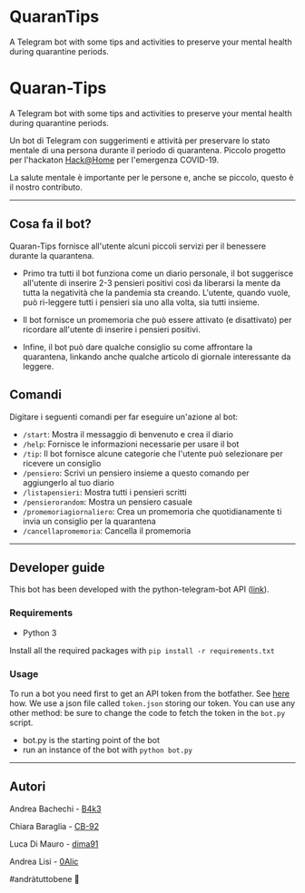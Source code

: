 # QuaranTips
A Telegram bot with some tips and activities to preserve your mental health during quarantine periods.


# Quaran-Tips
A Telegram bot with some tips and activities to preserve your mental health during quarantine periods.

Un bot di Telegram con suggerimenti e attività per preservare lo stato mentale di una persona durante il periodo di quarantena.
Piccolo progetto per l'hackaton [Hack@Home](https://hackatho.me/) per l'emergenza COVID-19.

La salute mentale è importante per le persone e, anche se piccolo, questo è il nostro contributo.

---

## Cosa fa il bot?

Quaran-Tips fornisce all'utente alcuni piccoli servizi per il benessere durante la quarantena.

- Primo tra tutti il bot funziona come un diario personale, il bot suggerisce all'utente di inserire 2-3 pensieri positivi così da liberarsi la mente da tutta la negatività che la pandemia sta creando. L'utente, quando vuole, può ri-leggere tutti i pensieri sia uno alla volta, sia tutti insieme.

- Il bot fornisce un promemoria che può essere attivato (e disattivato) per ricordare all'utente di inserire i pensieri positivi.

- Infine, il bot può dare qualche consiglio su come affrontare la quarantena, linkando anche qualche articolo di giornale interessante da leggere.

## Comandi

Digitare i seguenti comandi per far eseguire un'azione al bot: 

- ``/start``: Mostra il messaggio di benvenuto e crea il diario
- ``/help``: Fornisce le informazioni necessarie per usare il bot
- ``/tip``: Il bot fornisce alcune categorie che l'utente può selezionare per ricevere un consiglio
- ``/pensiero``: Scrivi un pensiero insieme a questo comando per aggiungerlo al tuo diario
- ``/listapensieri``: Mostra tutti i pensieri scritti
- ``/pensierorandom``: Mostra un pensiero casuale
- ``/promemoriagiornaliero``: Crea un promemoria che quotidianamente ti invia un consiglio per la quarantena 
- ``/cancellapromemoria``: Cancella il promemoria

---

## Developer guide

This bot has been developed with the python-telegram-bot API ([link](https://github.com/python-telegram-bot/python-telegram-bot)).

### Requirements

- Python 3

Install all the required packages with ``pip install -r requirements.txt``

### Usage

To run a bot you need first to get an API token from the botfather. See [here](https://core.telegram.org/bots#6-botfather) how.
We use a json file called ``token.json`` storing our token. You can use any other method: be sure to change the code to fetch the token in the ``bot.py`` script.

- bot.py is the starting point of the bot
- run an instance of the bot with ``python bot.py``

---

## Autori

Andrea Bachechi - [B4k3](https://github.com/B4k3)

Chiara Baraglia - [CB-92](https://github.com/CB-92)

Luca Di Mauro - [dima91](https://github.com/dima91)

Andrea Lisi - [0Alic](https://github.com/0Alic)

\#andràtuttobene :rainbow: